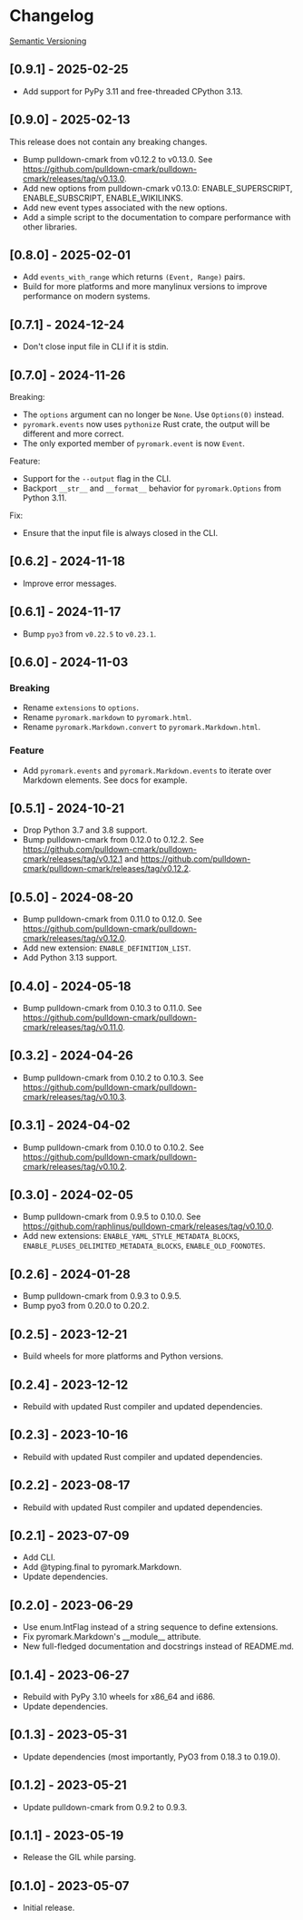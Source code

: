 # Changelog

[Semantic Versioning](https://semver.org/)

## [0.9.1] - 2025-02-25

- Add support for PyPy 3.11 and free-threaded CPython 3.13.

## [0.9.0] - 2025-02-13

This release does not contain any breaking changes.

- Bump pulldown-cmark from v0.12.2 to v0.13.0. See <https://github.com/pulldown-cmark/pulldown-cmark/releases/tag/v0.13.0>.
- Add new options from pulldown-cmark v0.13.0: ENABLE_SUPERSCRIPT, ENABLE_SUBSCRIPT, ENABLE_WIKILINKS.
- Add new event types associated with the new options.
- Add a simple script to the documentation to compare performance with other libraries.

## [0.8.0] - 2025-02-01

- Add `events_with_range` which returns `(Event, Range)` pairs.
- Build for more platforms and more manylinux versions to improve performance on modern systems.

## [0.7.1] - 2024-12-24

- Don't close input file in CLI if it is stdin.

## [0.7.0] - 2024-11-26

Breaking:

- The `options` argument can no longer be `None`. Use `Options(0)` instead.
- `pyromark.events` now uses `pythonize` Rust crate, the output will be different and more correct.
- The only exported member of `pyromark.event` is now `Event`.

Feature:

- Support for the `--output` flag in the CLI.
- Backport `__str__` and `__format__` behavior for `pyromark.Options` from Python 3.11.

Fix:

- Ensure that the input file is always closed in the CLI.

## [0.6.2] - 2024-11-18

- Improve error messages.

## [0.6.1] - 2024-11-17

- Bump `pyo3` from `v0.22.5` to `v0.23.1`.

## [0.6.0] - 2024-11-03

### Breaking

- Rename `extensions` to `options`.
- Rename `pyromark.markdown` to `pyromark.html`.
- Rename `pyromark.Markdown.convert` to `pyromark.Markdown.html`.

### Feature

- Add `pyromark.events` and `pyromark.Markdown.events` to iterate over Markdown elements. See docs for example.

## [0.5.1] - 2024-10-21

- Drop Python 3.7 and 3.8 support.
- Bump pulldown-cmark from 0.12.0 to 0.12.2. See <https://github.com/pulldown-cmark/pulldown-cmark/releases/tag/v0.12.1> and <https://github.com/pulldown-cmark/pulldown-cmark/releases/tag/v0.12.2>.

## [0.5.0] - 2024-08-20

- Bump pulldown-cmark from 0.11.0 to 0.12.0. See <https://github.com/pulldown-cmark/pulldown-cmark/releases/tag/v0.12.0>.
- Add new extension: `ENABLE_DEFINITION_LIST`.
- Add Python 3.13 support.

## [0.4.0] - 2024-05-18

- Bump pulldown-cmark from 0.10.3 to 0.11.0. See <https://github.com/pulldown-cmark/pulldown-cmark/releases/tag/v0.11.0>.

## [0.3.2] - 2024-04-26

- Bump pulldown-cmark from 0.10.2 to 0.10.3. See <https://github.com/pulldown-cmark/pulldown-cmark/releases/tag/v0.10.3>.

## [0.3.1] - 2024-04-02

- Bump pulldown-cmark from 0.10.0 to 0.10.2. See <https://github.com/pulldown-cmark/pulldown-cmark/releases/tag/v0.10.2>.

## [0.3.0] - 2024-02-05

- Bump pulldown-cmark from 0.9.5 to 0.10.0. See <https://github.com/raphlinus/pulldown-cmark/releases/tag/v0.10.0>.
- Add new extensions: `ENABLE_YAML_STYLE_METADATA_BLOCKS`, `ENABLE_PLUSES_DELIMITED_METADATA_BLOCKS`, `ENABLE_OLD_FOONOTES`.

## [0.2.6] - 2024-01-28

- Bump pulldown-cmark from 0.9.3 to 0.9.5.
- Bump pyo3 from 0.20.0 to 0.20.2.

## [0.2.5] - 2023-12-21

- Build wheels for more platforms and Python versions.

## [0.2.4] - 2023-12-12

- Rebuild with updated Rust compiler and updated dependencies.

## [0.2.3] - 2023-10-16

- Rebuild with updated Rust compiler and updated dependencies.

## [0.2.2] - 2023-08-17

- Rebuild with updated Rust compiler and updated dependencies.

## [0.2.1] - 2023-07-09

- Add CLI.
- Add @typing.final to pyromark.Markdown.
- Update dependencies.

## [0.2.0] - 2023-06-29

- Use enum.IntFlag instead of a string sequence to define extensions.
- Fix pyromark.Markdown's \_\_module\_\_ attribute.
- New full-fledged documentation and docstrings instead of README.md.

## [0.1.4] - 2023-06-27

- Rebuild with PyPy 3.10 wheels for x86_64 and i686.
- Update dependencies.

## [0.1.3] - 2023-05-31

- Update dependencies (most importantly, PyO3 from 0.18.3 to 0.19.0).

## [0.1.2] - 2023-05-21

- Update pulldown-cmark from 0.9.2 to 0.9.3.

## [0.1.1] - 2023-05-19

- Release the GIL while parsing.

## [0.1.0] - 2023-05-07

- Initial release.
